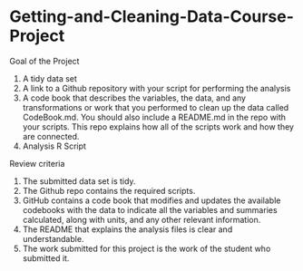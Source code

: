 # Getting-and-Cleaning-Data-Course-Project

Goal of the Project

1. A tidy data set
2. A link to a Github repository with your script for performing the analysis
3. A code book that describes the variables, the data, and any transformations or work that you performed to clean up the data called   CodeBook.md. You should also include a README.md in the repo with your scripts. This repo explains how all of the scripts work and how    they are connected.
4. Analysis R Script


Review criteria

1. The submitted data set is tidy.
2. The Github repo contains the required scripts.
3. GitHub contains a code book that modifies and updates the available codebooks with the data to indicate all the variables and summaries calculated, along with units, and any other relevant information.
4. The README that explains the analysis files is clear and understandable.
5. The work submitted for this project is the work of the student who submitted it.


